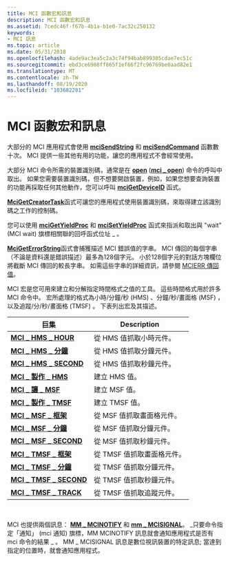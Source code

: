 ```yaml
---
title: MCI 函數宏和訊息
description: MCI 函數宏和訊息
ms.assetid: 7cedc46f-f67b-4b1a-b1e0-7ac32c250132
keywords:
- MCI 訊息
ms.topic: article
ms.date: 05/31/2018
ms.openlocfilehash: 4ade9ac3ea5c2a3c74f94bab899305cdae7ec51c
ms.sourcegitcommit: ebd3ce6908ff865f1ef66f2fc96769be0aad82e1
ms.translationtype: MT
ms.contentlocale: zh-TW
ms.lasthandoff: 08/19/2020
ms.locfileid: "103682281"
---
```

# <a name="mci-functions-macros-and-messages"></a>MCI 函數宏和訊息

大部分的 MCI 應用程式會使用 [**mciSendString**](/previous-versions//dd757161(v=vs.85)) 和 [**mciSendCommand**](/previous-versions//dd757160(v=vs.85)) 函數數十次。 MCI 提供一些其他有用的功能，讓您的應用程式不會經常使用。

大部分 MCI 命令所需的裝置識別碼，通常是在 [**open**](open.md) ([**mci \_ open**](mci-open.md)) 命令的呼叫中取出。 如果您需要裝置識別碼，但不想要開啟裝置，例如，如果您想要查詢裝置的功能再採取任何其他動作，您可以呼叫 [**mciGetDeviceID**](/previous-versions//dd757156(v=vs.85)) 函式。

[**MciGetCreatorTask**](/previous-versions//dd757155(v=vs.85))函式可讓您的應用程式使用裝置識別碼，來取得建立該識別碼之工作的控制碼。

您可以使用 [**mciGetYieldProc**](/previous-versions//dd757159(v=vs.85)) 和 [**mciSetYieldProc**](/previous-versions//dd757163(v=vs.85)) 函式來指派和取出與 "wait" (MCI wait) 旗標相關聯的回呼函式位址 \_ 。

[**MciGetErrorString**](/previous-versions//dd757158(v=vs.85))函式會捕獲描述 MCI 錯誤值的字串。 MCI 傳回的每個字串（不論是資料還是錯誤描述）最多為128個字元。 小於128個字元的對話方塊欄位將截斷 MCI 傳回的較長字串。 如需這些字串的詳細資訊，請參閱 [MCIERR 傳回值](mcierr-return-values.md)。

MCI 宏是您可用來建立和分解指定時間格式之值的工具。 這些時間格式用於許多 MCI 命令中。 宏所處理的格式為小時/分鐘/秒 (HMS) 、分鐘/秒/畫面格 (MSF) ，以及追蹤/分/秒/畫面格 (TMSF) 。 下表列出宏及其描述。



| 巨集                                        | Description                                        |
|----------------------------------------------|----------------------------------------------------|
| [**MCI \_ HMS \_ HOUR**](mci-hms-hour.md)       | 從 HMS 值抓取小時元件。   |
| [**MCI \_ HMS \_ 分鐘**](mci-hms-minute.md)   | 從 HMS 值抓取分鐘元件。 |
| [**MCI \_ HMS \_ SECOND**](mci-hms-second.md)   | 從 HMS 值抓取秒鐘元件。 |
| [**MCI \_ 製作 \_ HMS**](mci-make-hms.md)       | 建立 HMS 值。                              |
| [**MCI \_ 讓 \_ MSF**](mci-make-msf.md)       | 建立 MSF 值。                              |
| [**MCI \_ 製作 \_ TMSF**](mci-make-tmsf.md)     | 建立 TMSF 值。                              |
| [**MCI \_ MSF \_ 框架**](/previous-versions//dd743438(v=vs.85))     | 從 MSF 值抓取畫面格元件。  |
| [**MCI \_ MSF \_ 分鐘**](mci-msf-minute.md)   | 從 MSF 值抓取分鐘元件。 |
| [**MCI \_ MSF \_ SECOND**](mci-msf-second.md)   | 從 MSF 值抓取秒鐘元件。 |
| [**MCI \_ TMSF \_ 框架**](mci-tmsf-frame.md)   | 從 TMSF 值抓取畫面格元件。  |
| [**MCI \_ TMSF \_ 分鐘**](mci-tmsf-minute.md) | 從 TMSF 值抓取分鐘元件。 |
| [**MCI \_ TMSF \_ SECOND**](mci-tmsf-second.md) | 從 TMSF 值抓取秒鐘元件。 |
| [**MCI \_ TMSF \_ TRACK**](mci-tmsf-track.md)   | 從 TMSF 值抓取追蹤元件。  |



 

MCI 也提供兩個訊息： [**MM \_ MCINOTIFY**](mm-mcinotify.md) 和 [**mm \_ MCISIGNAL**](mm-mcisignal.md)。 \_只要命令指定「通知」 (mci 通知) 旗標，MM MCINOTIFY 訊息就會通知應用程式是否有 mci 命令的結果 \_ 。 MM \_ MCISIGNAL 訊息是數位視訊裝置的特定訊息; 當達到指定的位置時，就會通知應用程式。

 

 